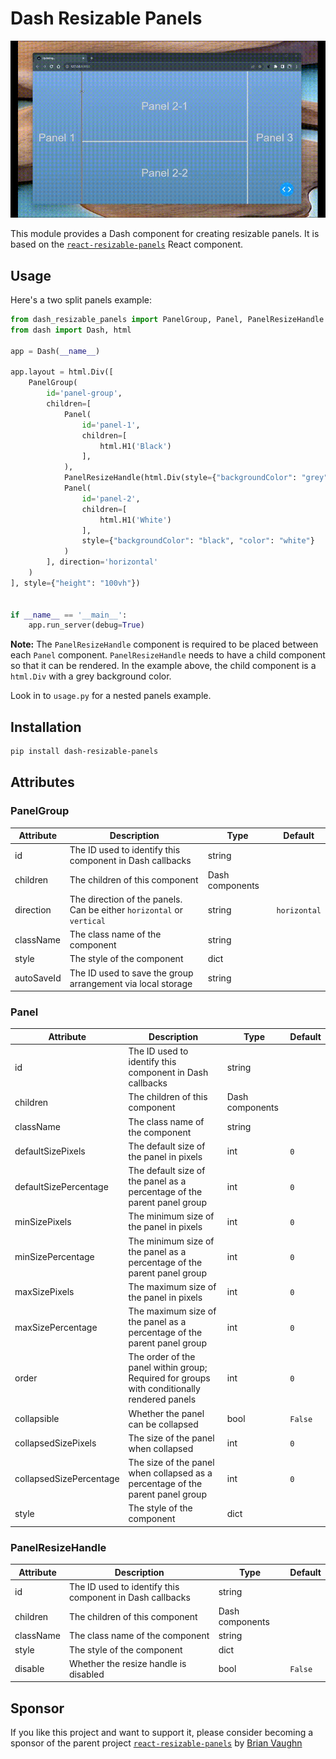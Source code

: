 # Dash Resizable Panels

![dash_resizable_handles](./assets/dash_resizable_panels.gif)

This module provides a Dash component for creating resizable panels. It is based on the 
[`react-resizable-panels`](https://github.com/bvaughn/react-resizable-panels) React component.

## Usage

Here's a two split panels example:

```python
from dash_resizable_panels import PanelGroup, Panel, PanelResizeHandle
from dash import Dash, html

app = Dash(__name__)

app.layout = html.Div([
    PanelGroup(
        id='panel-group',
        children=[
            Panel(
                id='panel-1',
                children=[
                    html.H1('Black')
                ],
            ),
            PanelResizeHandle(html.Div(style={"backgroundColor": "grey", "height": "100%", "width": "5px"})),
            Panel(
                id='panel-2',
                children=[
                    html.H1('White')
                ],
                style={"backgroundColor": "black", "color": "white"}
            )
        ], direction='horizontal'
    )
], style={"height": "100vh"})


if __name__ == '__main__':
    app.run_server(debug=True)

```

**Note:** The `PanelResizeHandle` component is required to be placed between each `Panel` component.
`PanelResizeHandle` needs to have a child component so that it can be rendered.
In the example above, the child component is a `html.Div` with a grey background color.


Look in to `usage.py` for a nested panels example.

## Installation

```bash
pip install dash-resizable-panels
```

## Attributes

### PanelGroup

| Attribute | Description | Type | Default |
| --- | --- | --- | --- |
| id | The ID used to identify this component in Dash callbacks | string | |
| children | The children of this component | Dash components | |
| direction | The direction of the panels. Can be either `horizontal` or `vertical` | string | `horizontal` |
| className | The class name of the component | string | |
| style | The style of the component | dict | |
| autoSaveId | The ID used to save the group arrangement via local storage | string | |


### Panel

| Attribute | Description | Type | Default |
| --- | --- | --- | --- |
| id | The ID used to identify this component in Dash callbacks | string | |
| children | The children of this component | Dash components | |
| className | The class name of the component | string | |
| defaultSizePixels | The default size of the panel in pixels | int | `0` |
| defaultSizePercentage | The default size of the panel as a percentage of the parent panel group | int | `0` |
| minSizePixels | The minimum size of the panel in pixels | int | `0` |
| minSizePercentage | The minimum size of the panel as a percentage of the parent panel group | int | `0` |
| maxSizePixels | The maximum size of the panel in pixels | int | `0` |
| maxSizePercentage | The maximum size of the panel as a percentage of the parent panel group | int | `0` |
| order | The order of the panel within group; Required for groups with conditionally rendered panels | int | `0` |
| collapsible | Whether the panel can be collapsed | bool | `False` |
| collapsedSizePixels | The size of the panel when collapsed | int | `0` |
| collapsedSizePercentage | The size of the panel when collapsed as a percentage of the parent panel group | int | `0` |
| style | The style of the component | dict | |

### PanelResizeHandle

| Attribute | Description | Type | Default |
| --- | --- | --- | --- |
| id | The ID used to identify this component in Dash callbacks | string | |
| children | The children of this component | Dash components | |
| className | The class name of the component | string | |
| style | The style of the component | dict | |
| disable | Whether the resize handle is disabled | bool | `False` |

## Sponsor

If you like this project and want to support it, please consider becoming a sponsor of the parent project
[`react-resizable-panels`](https://github.com/bvaughn/react-resizable-panels) by [Brian Vaughn](https://github.com/sponsors/bvaughn/)